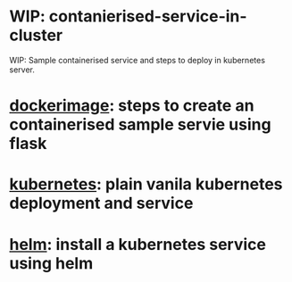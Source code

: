 # WIP: contanierised-service-in-cluster
WIP: Sample containerised service and steps to deploy in kubernetes server.

# [dockerimage](dockerimage/README.md): steps to create an containerised sample servie using flask
# [kubernetes](kubernetes/README.md): plain vanila kubernetes deployment and service
# [helm](kuberenetesWithHelm/README.md): install a kubernetes service using helm
